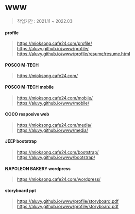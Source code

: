# www

> 작업기간 : 2021.11 ~ 2022.03

#### profile
> https://mioksong.cafe24.com/profile/  
> https://aluvy.github.io/www/profile/  
> https://aluvy.github.io/www/profile/resume/resume.html  
  
  
#### POSCO M-TECH  
> https://mioksong.cafe24.com/  
  
  
#### POSCO M-TECH mobile  
> https://mioksong.cafe24.com/mobile/  
> https://aluvy.github.io/www/mobile/  
  
  
#### COCO resposive web  
> https://mioksong.cafe24.com/media/  
> https://aluvy.github.io/www/media/  
  
  
#### JEEP bootstrap  
> https://mioksong.cafe24.com/bootstrap/  
> https://aluvy.github.io/www/bootstrap/  
  
  
#### NAPOLEON BAKERY wordpress  
> https://mioksong.cafe24.com/wordpress/  
  
  
#### storyboard ppt  
> https://aluvy.github.io/www/profile/storyboard.pdf  
> https://aluvy.github.io/www/profile/storyboard.pdf  

